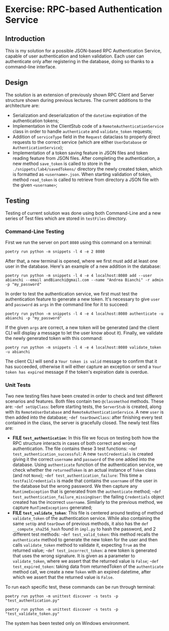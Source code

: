 # Exercise: RPC-based Authentication Service

## Introduction
This is my solution for a possible JSON-based RPC Authentication Service, capable of user authentication and token validation. 
Each user can authenticate only after registering in the database, doing so thanks to a command-line interface. 

## Design
The solution is an extension of previously shown RPC Client and Server structure shown during previous lectures.
The current additions to the architecture are:
- Serialization and deserialization of the `datetime` expiration of the authentication tokens;
- Implementation in the ClientStub code of a `RemoteAuthenticationService` class in order to handle `authenticate` and `validate_token` requests;
- Addition of `serviceType` field in the `Request` dataclass to properly direct requests to the correct service (which are either `UserDatabase` or `AuthenticationService`);
- Implementation of a token saving feature in JSON files and token reading feature from JSON files. After completing the authentication, a new method `save_token` is called to store in the `./snippets/lab4/savedTokens/` directory the newly created token, which is formatted as `<username>.json`. When starting validation of token, method `read_token` is called to retrieve from directory a JSON file with the given `<username>`;

## Testing
Testing of current solution was done using both Command-Line and a new series of Test files which are stored in `testFiles` directory.

### Command-Line Testing
First we run the server on port `8080` using this command on a terminal:
```
poetry run python -m snippets -l 4 -e 2 8080
```

After that, a new terminal is opened, where we first must add at least one user in the database. Here's an example of a new addition in the database:
```
poetry run python -m snippets -l 4 -e 4 localhost:8080 add --user abianchi --email andBianchi@gmail.com --name "Andrea Bianchi" -r admin -p "my_password"
```


In order to test the authentication service, we first must test the authentication feature to generate a new token. It's necessary to give `user` and `password` as `args` in the command line for it to succeed:
```
poetry run python -m snippets -l 4 -e 4 localhost:8080 authenticate -u abianchi -p "my_password"
```

If the given `args` are correct, a new token will be generated (and the client CLI will display a message to let the user know about it). Finally, we validate the newly generated token with this command:
```
poetry run python -m snippets -l 4 -e 4 localhost:8080 validate_token -u abianchi
```

The client CLI will send a `Your token is valid` message to confirm that it has succeeded, otherwise it will either capture an exception or send a `Your token has expired` message if the token's expiration date is overdue.

### Unit Tests
Two new testing files have been created in order to check and test different scenarios and features.
Both files contain two `@classmethod` methods. These are:
-`def setUpClass`: before starting tests, the `ServerStub` is created, along with its `RemoteUserDatabase` and `RemoteAuthenticationService`. A new `user` is then added into the database;
-`def tearDownClass`: after finishing every test contained in the class, the server is gracefully closed.
The newly test files are:
- **FILE `test_authentication`**: In this file we focus on testing both how the RPC structure interacts in cases of both correct and wrong authentication. The file contains these 3 test functions:
    -`def test_authentication_successful`: A new `testCredentials` is created giving it the correct `username` and `password` of the one added into the database. Using `authenticate` function of the authentication service, we check whether the `returnedToken` is an actual instance of `Token` class (and not `None`);
    -`def test_authentication_failure`: This time a `testFailCredentials` is made that contains the `username` of the user in the database but the wrong password. We then capture any `RuntimeException` that is generated from the `authenticate` method;
    -`def test_authentication_failure_missingUser`: the failing `Credentials` object created has the incorrect `username`. Similarly to the previous method, we capture `RunTimeExceptions` generated;
- **FILE `test_validate_token`**: This file is centered around testing of method `validate_token` of the authentication service. While also containing the same `setUp` and `tearDown` of previous methods, it also has the `def __compute_sha256_hash` found in `impl.py` to hash the password, and 2 different test methods:
    -`def test_valid_token`: this method recalls the `authenticate` method to generate the new token for the user and then calls `validate_token` method to validate it, expecting `True` as the returned value;
    -`def test_incorrect_token`: a new token is generated that uses the wrong signature. It is given as a parameter to `validate_token`, where we assert that the returned value is `False`;
    -`def test_expired_token`: taking data from returnedToken of the `authenticate` method call, we create a new `Token` with an expired datetime, after which we assert that the returned value is `False`.

To run each specific test, these commands can be run through terminal:

```
poetry run python -m unittest discover -s tests -p "test_authentication.py"

poetry run python -m unittest discover -s tests -p "test_validate_token.py"
```

The system has been tested only on Windows environment.